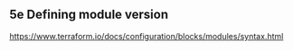 ## 5e Defining module version

https://www.terraform.io/docs/configuration/blocks/modules/syntax.html